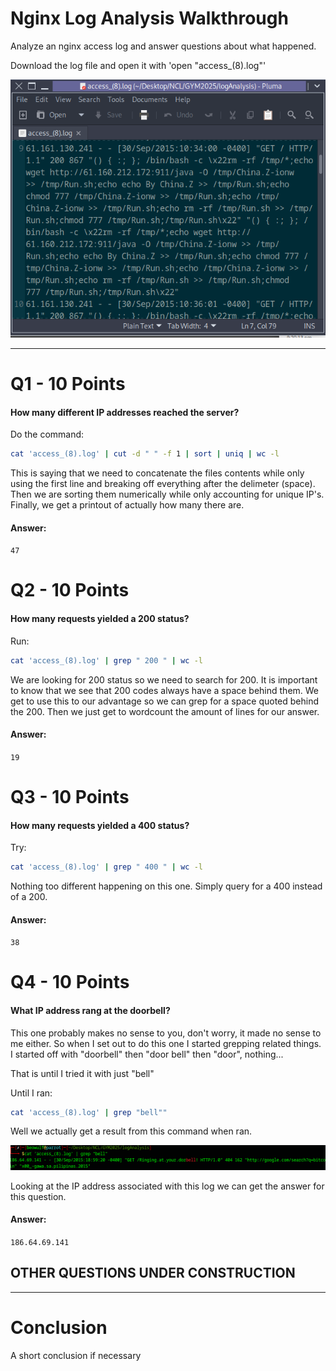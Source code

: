 # Nginx Log Analysis Walkthrough
Analyze an nginx access log and answer questions about what happened.

Download the log file and open it with 'open "access_(8).log"'

![A picture of the log file mentioned above open ith its contents.](https://github.com/smortz11/NCL-Writeups/blob/main/Attachments/Log%20Analysis/Nginx1.png)

---
# Q1 - 10 Points
#### How many different IP addresses reached the server?

Do the command:

```bash
cat 'access_(8).log' | cut -d " " -f 1 | sort | uniq | wc -l
```

This is saying that we need to concatenate the files contents while only using the first line and breaking off everything after the delimeter (space).
Then we are sorting them numerically while only accounting for unique IP's. Finally, we get a printout of actually how many there are.

#### Answer:
`47`

# Q2 - 10 Points
#### How many requests yielded a 200 status?

Run:

```bash
cat 'access_(8).log' | grep " 200 " | wc -l
```

We are looking for 200 status so we need to search for 200. It is important to know that we see that 200 codes always have a space behind them.
We get to use this to our advantage so we can grep for a space quoted behind the 200. Then we just get to wordcount the amount of lines for our answer.

#### Answer:
`19`

# Q3 - 10 Points
#### How many requests yielded a 400 status?

Try:

```bash
cat 'access_(8).log' | grep " 400 " | wc -l
```

Nothing too different happening on this one. Simply query for a 400 instead of a 200.

#### Answer:
`38`

# Q4 - 10 Points
#### What IP address rang at the doorbell?

This one probably makes no sense to you, don't worry, it made no sense to me either. So when I set out to do this one I started grepping related things.
I started off with "doorbell" then "door bell" then "door", nothing...

That is until I tried it with just "bell"

Until I ran:

```bash
cat 'access_(8).log' | grep "bell""
```

Well we actually get a result from this command when ran.

![A picture of the log file mentioned above open ith its contents.](https://github.com/smortz11/NCL-Writeups/blob/main/Attachments/Log%20Analysis/Nginx2.png)

Looking at the IP address associated with this log we can get the answer for this question.

#### Answer:
`186.64.69.141`

## OTHER QUESTIONS UNDER CONSTRUCTION

---
# Conclusion

A short conclusion if necessary
